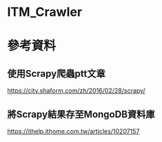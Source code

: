# ITM_Crawler

# 參考資料

## 使用Scrapy爬蟲ptt文章
https://city.shaform.com/zh/2016/02/28/scrapy/

## 將Scrapy結果存至MongoDB資料庫
https://ithelp.ithome.com.tw/articles/10207157